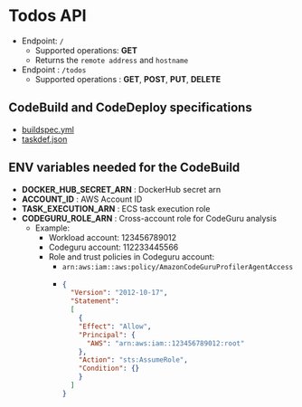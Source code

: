 # Todos API

- Endpoint: `/`
  - Supported operations: **GET**
  - Returns the `remote address` and `hostname`
- Endpoint : `/todos`
  - Supported operations : **GET**, **POST**, **PUT**, **DELETE**

## CodeBuild and CodeDeploy specifications
* [buildspec.yml](buildspec.yml)
* [taskdef.json](taskdef.json)

## ENV variables needed for the CodeBuild
* **DOCKER_HUB_SECRET_ARN** : DockerHub secret arn
* **ACCOUNT_ID** : AWS Account ID
* **TASK_EXECUTION_ARN** : ECS task execution role
* **CODEGURU_ROLE_ARN** : Cross-account role for CodeGuru analysis
  * Example:
    * Workload account: 123456789012
    * Codeguru account: 112233445566
    * Role and trust policies in Codeguru account:
      * `arn:aws:iam::aws:policy/AmazonCodeGuruProfilerAgentAccess`
      * ```json
        {
          "Version": "2012-10-17",
          "Statement": 
          [
            {
            "Effect": "Allow",
            "Principal": {
              "AWS": "arn:aws:iam::123456789012:root"
            },
            "Action": "sts:AssumeRole",
            "Condition": {} 
            }
          ]
        }
        ```
